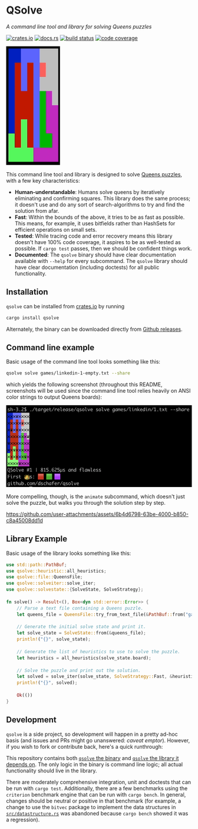# QSolve

_A command line tool and library for solving Queens puzzles_

[<img alt="crates.io" src="https://img.shields.io/crates/v/qsolve.svg?logo=rust" height="20">](https://crates.io/crates/qsolve)
[<img alt="docs.rs" src="https://img.shields.io/badge/docs.rs-qsolve?logo=docs.rs" height="20">](https://docs.rs/qsolve)
[<img alt="build status" src="https://img.shields.io/github/actions/workflow/status/dschafer/qsolve/rust.yml?branch=main&logo=github" height="20">](https://github.com/dschafer/qsolve/actions?query=branch%3Amain)
[<img alt="code coverage" src="https://img.shields.io/codecov/c/github/dschafer/qsolve?logo=codecov" height="20">](https://app.codecov.io/gh/dschafer/qsolve)

![An animation of a Queens puzzle being solved"](https://github.com/dschafer/qsolve/blob/main/media/li1-animate.gif?raw=true)

This command line tool and library is designed to solve [Queens puzzles](https://www.linkedin.com/games/queens),
with a few key characteristics:

- **Human-understandable**: Humans solve queens by iteratively eliminating and confirming squares. This library does the same process; it doesn't use and do any sort of search-algorithms to try and find the solution from afar.
- **Fast**: Within the bounds of the above, it tries to be as fast as possible. This means, for example, it uses bitfields rather than HashSets for efficient operations on small sets.
- **Tested**: While tracing code and error recovery means this library doesn't have 100% code coverage, it aspires to be as well-tested as possible. If `cargo test` passes, then we should be confident things work.
- **Documented**: The `qsolve` binary should have clear documentation available with `--help` for every subcommand. The `qsolve` library should have clear documentation (including doctests) for all public functionality.

## Installation

`qsolve` can be installed from [crates.io](crates.io) by running

```sh
cargo install qsolve
```

Alternately, the binary can be downloaded directly from [Github releases](https://github.com/dschafer/qsolve/releases).

## Command line example

Basic usage of the command line tool looks something like this:

```sh
qsolve solve games/linkedin-1-empty.txt --share
```

which yields the following screenshot (throughout this README, screenshots will be used since the command line tool relies heavily on ANSI color strings to output Queens boards):

![A terminal showing the results of running "qsolve solve games/linkedin-1-empty.txt --share"](https://github.com/dschafer/qsolve/blob/main/media/li1-solve-share.png?raw=true)

More compelling, though, is the `animate` subcommand, which doesn't just solve the puzzle, but walks you through the solution step by step.

https://github.com/user-attachments/assets/6b4d6798-63be-4000-b850-c8a45008dd1d

## Library Example

Basic usage of the library looks something like this:

```rust
use std::path::PathBuf;
use qsolve::heuristic::all_heuristics;
use qsolve::file::QueensFile;
use qsolve::solveiter::solve_iter;
use qsolve::solvestate::{SolveState, SolveStrategy};

fn solve() -> Result<(), Box<dyn std::error::Error>> {
    // Parse a text file containing a Queens puzzle.
    let queens_file = QueensFile::try_from_text_file(&PathBuf::from("games/linkedin-1-empty.txt"))?;

    // Generate the initial solve state and print it.
    let solve_state = SolveState::from(&queens_file);
    println!("{}", solve_state);

    // Generate the list of heuristics to use to solve the puzzle.
    let heuristics = all_heuristics(solve_state.board);

    // Solve the puzzle and print out the solution.
    let solved = solve_iter(solve_state, SolveStrategy::Fast, &heuristics).last().unwrap().solve_state;
    println!("{}", solved);

    Ok(())
}
```

## Development

`qsolve` is a side project, so development will happen in a pretty ad-hoc basis (and issues and PRs might go unanswered: _caveat emptor_). However, if you wish to fork or contribute back, here's a quick runthrough:

This repository contains both [`qsolve` the binary](src/main.rs) and [`qsolve` the library it depends on](src/lib.rs). The only logic in the binary is command line logic; all actual functionality should live in the library.

There are moderately comprehensive integration, unit and doctests that can be run with `cargo test`. Additionally, there are a few benchmarks using the `criterion` benchmark engine that can be run with `cargo bench`. In general, changes should be neutral or positive
in that benchmark (for example, a change to use the `bitvec` package to implement the data structures in [`src/datastructure.rs`](src/datastructure.rs) was abandoned because `cargo bench` showed it was a regression).
